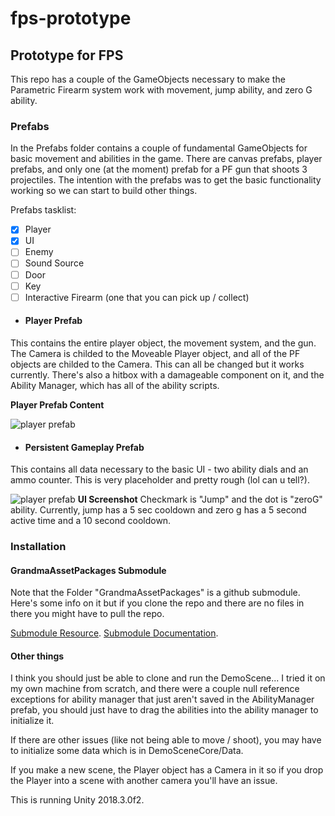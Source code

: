# fps-prototype

## Prototype for FPS
This repo has a couple of the GameObjects necessary to make the Parametric Firearm system work with movement, jump ability, and zero G ability.

### Prefabs
In the Prefabs folder contains a couple of fundamental GameObjects for basic movement and abilities in the game. There are canvas prefabs, player prefabs, and only one (at the moment) prefab for a PF gun that shoots 3 projectiles. The intention with the prefabs was to get the basic functionality working so we can start to build other things. 

Prefabs tasklist:
- [x] Player
- [x] UI
- [ ] Enemy
- [ ] Sound Source
- [ ] Door
- [ ] Key
- [ ] Interactive Firearm (one that you can pick up / collect)

- #### Player Prefab
This contains the entire player object, the movement system, and the gun. The Camera is childed to the Moveable Player object, and all of the PF objects are childed to the Camera. This can all be changed but it works currently. There's also a hitbox with a damageable component on it, and the Ability Manager, which has all of the ability scripts.

**Player Prefab Content**

![player prefab](https://user-images.githubusercontent.com/25305809/53062278-4f2f2180-348e-11e9-8a87-4c585f7d66d8.png)



- #### Persistent Gameplay Prefab
This contains all data necessary to the basic UI - two ability dials and an ammo counter. This is very placeholder and pretty rough (lol can u tell?).

![player prefab](https://user-images.githubusercontent.com/25305809/53062287-56eec600-348e-11e9-8124-c5b9cc905bdd.png)
**UI Screenshot**
Checkmark is "Jump" and the dot is "zeroG" ability. Currently, jump has a 5 sec cooldown and zero g has a 5 second active time and a 10 second cooldown.

### Installation

#### GrandmaAssetPackages Submodule
Note that the Folder "GrandmaAssetPackages" is a github submodule. Here's some info on it but if you clone the repo and there are no files in there you might have to pull the repo. 

[Submodule Resource](https://gist.github.com/gitaarik/8735255).
[Submodule Documentation](https://git-scm.com/book/en/v2/Git-Tools-Submodules).

#### Other things
I think you should just be able to clone and run the DemoScene... I tried it on my own machine from scratch, and there were a couple null reference exceptions for ability manager that just aren't saved in the AbilityManager prefab, you should just have to drag the abilities into the ability manager to initialize it. 

If there are other issues (like not being able to move / shoot), you may have to initialize some data which is in DemoSceneCore/Data. 

If you make a new scene, the Player object has a Camera in it so if you drop the Player into a scene with another camera you'll have an issue.

This is running Unity 2018.3.0f2. 


